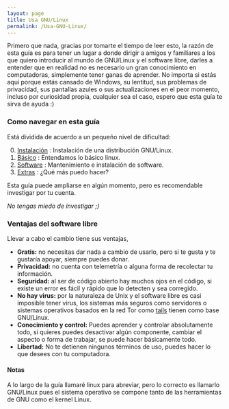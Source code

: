 ```yaml
---
layout: page
title: Usa GNU/Linux
permalink: /Usa-GNU-Linux/
---
```


Primero que nada, gracias por tomarte el tiempo de leer esto, la razón de esta guía es para tener un lugar a donde dirigir a amigos y familiares a los que quiero introducir al mundo de GNU/Linux y el software libre, darles a entender que en realidad no es necesario un gran conocimiento en computadoras, simplemente tener ganas de aprender. No importa si estás aquí porque estás cansado de Windows, su lentitud, sus problemas de privacidad, sus pantallas azules o sus actualizaciones en el peor momento, incluso por curiosidad propia, cualquier sea el caso, espero que esta guía te sirva de ayuda :)

### Como navegar en esta guía ###

Está dividida de acuerdo a un pequeño nivel de dificultad:

0. [Instalación]({{site.baseurl}}/Usa-GNU-Linux/1) : Instalación de una distribución GNU/Linux.
1. [Básico]({{site.baseurl}}/Usa-GNU-Linux/2) : Entendamos lo básico linux.
2. [Software]({{site.baseurl}}/Usa-GNU-Linux/3) : Mantenimiento e instalación de software.
3. [Extras]({{site.baseurl}}/Usa-GNU-Linux/4) : ¿Qué más puedo hacer?

Esta guía puede ampliarse en algún momento, pero es recomendable investigar por tu cuenta.

_No tengas miedo de investigar ;)_

### Ventajas del software libre ###

Llevar a cabo el cambio tiene sus ventajas,

* **Gratis:** no necesitas dar nada a cambio de usarlo, pero si te gusta y te gustaría apoyar, siempre puedes donar.
* **Privacidad:** no cuenta con telemetría o alguna forma de recolectar tu información.
* **Seguridad:** al ser de código abierto hay muchos ojos en el código, si existe un error es fácil y rápido que lo detecten y sea corregido.
* **No hay virus:** por la naturaleza de Unix y el software libre es casi imposible tener virus, los sistemas más seguros como servidores o sistemas operativos basados en la red Tor como [tails](https://tails.boum.org/) tienen como base GNU/Linux.
* **Conocimiento y control:** Puedes aprender y controlar absolutamente todo, si quieres puedes desactivar algún componente, cambiar el aspecto o forma de trabajar, se puede hacer básicamente todo.
* **Libertad:** No te detienen ningunos términos de uso, puedes hacer lo que desees con tu computadora.


#### Notas ####

A lo largo de la guía llamaré linux para abreviar, pero lo correcto es llamarlo GNU/Linux pues el sistema operativo se compone tanto de las herramientas de GNU como el kernel Linux.
